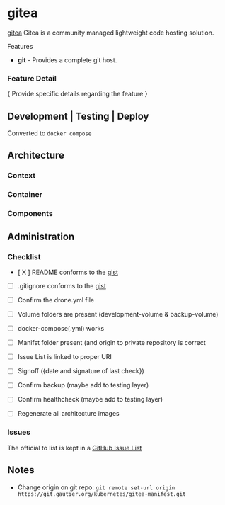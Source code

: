# gitea

[gitea](https://gitea.io/en-us/)  Gitea is a community managed lightweight code hosting solution.

Features

- **git** - Provides a complete git host.

### Feature Detail

{ Provide specific details regarding the feature }

## Development | Testing | Deploy

Converted to `docker compose`

## Architecture

### Context

### Container

### Components

## Administration

### Checklist

- [ X ] README conforms to the [gist](https://gist.github.com/gautada/ec549c846e8e50daf355d01b06eb0665)
- [ ] .gitignore conforms to the [gist](https://gist.github.com/gautada/3a0a4a76d3c7e4539e71fc02c7f599ad)
- [ ] Confirm the drone.yml file
- [ ] Volume folders are present (development-volume & backup-volume)
- [ ] docker-compose(.yml) works
- [ ] Manifst folder present (and origin to private repository is correct
- [ ] Issue List is linked to proper URI
- [ ] Signoff ({date and signature of last check})
- [ ] Confirm backup (maybe add to testing layer)
- [ ] Confirm healthcheck (maybe add to testing layer)
- [ ] Regenerate all architecture images


### Issues

The official to list is kept in a [GitHub Issue List](https://github.com/gautada/gitea-container/issues)

## Notes

- Change origin on git repo: `git remote set-url origin https://git.gautier.org/kubernetes/gitea-manifest.git `





